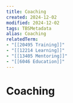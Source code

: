 ```yaml
---
title: Coaching
created: 2024-12-02
modified: 2024-12-02
tags: TBSMetadata
alias: Coaching
relatedTerm:
- "[[20495 Training]]"
- "[[12214 Learning]]"
- "[[13405 Mentoring]]"
- "[[6046 Education]]"
---
```

# Coaching

